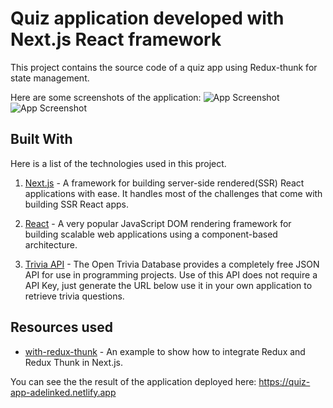 # Quiz application developed with Next.js React framework

This project contains the source code of a quiz app using Redux-thunk for state management.

Here are some screenshots of the application:
![App Screenshot](https://i.postimg.cc/sDmcQB2K/Screenshot-1.png)
![App Screenshot](https://i.postimg.cc/tRYBYKvw/Screenshot-2.png)

## Built With

Here is a list of the technologies used in this project.

1. [Next.js](https://learnnextjs.com/) - A framework for building server-side rendered(SSR) React applications with ease. It handles most of the challenges that come with building SSR React apps.

2. [React](https://reactjs.org/) - A very popular JavaScript DOM rendering framework for building scalable web applications using a component-based architecture.

3. [Trivia API](https://opentdb.com/api_config.php) -
   The Open Trivia Database provides a completely free JSON API for use in programming projects. Use of this API does not require a API Key, just generate the URL below use it in your own application to retrieve trivia questions.

## Resources used

- [with-redux-thunk](https://github.com/vercel/next.js/tree/canary/examples/with-redux-thunk) - An example to show how to integrate Redux and Redux Thunk in Next.js.

You can see the the result of the application deployed here: https://quiz-app-adelinked.netlify.app
